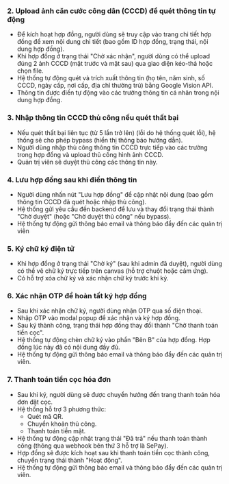 ### 2. **Upload ảnh căn cước công dân (CCCD) để quét thông tin tự động**

-   Để kích hoạt hợp đồng, người dùng sẽ truy cập vào trang chi tiết hợp đồng để xem nội dung chi tiết (bao gồm ID hợp đồng, trạng thái, nội dung hợp đồng).
-   Khi hợp đồng ở trạng thái "Chờ xác nhận", người dùng có thể upload đúng 2 ảnh CCCD (mặt trước và mặt sau) qua giao diện kéo-thả hoặc chọn file.
-   Hệ thống tự động quét và trích xuất thông tin (họ tên, năm sinh, số CCCD, ngày cấp, nơi cấp, địa chỉ thường trú) bằng Google Vision API.
-   Thông tin được điền tự động vào các trường thông tin cá nhân trong nội dung hợp đồng.

### 3. **Nhập thông tin CCCD thủ công nếu quét thất bại**

-   Nếu quét thất bại liên tục (từ 5 lần trở lên) (lỗi do hệ thống quét lỗi), hệ thống sẽ cho phép bypass (hiển thị thông báo hướng dẫn).
-   Người dùng nhập thủ công thông tin CCCD trực tiếp vào các trường trong hợp đồng và upload thủ công hình ảnh CCCD.
-   Quản trị viên sẽ duyệt thủ công các thông tin này.

### 4. **Lưu hợp đồng sau khi điền thông tin**

-   Người dùng nhấn nút "Lưu hợp đồng" để cập nhật nội dung (bao gồm thông tin CCCD đã quét hoặc nhập thủ công).
-   Hệ thống gửi yêu cầu đến backend để lưu và thay đổi trạng thái thành "Chờ duyệt" (hoặc "Chờ duyệt thủ công" nếu bypass).
-   Hệ thống tự động gửi thông báo email và thông báo đẩy đến các quản trị viên

### 5. **Ký chữ ký điện tử**

-   Khi hợp đồng ở trạng thái "Chờ ký" (sau khi admin đã duyệt), người dùng có thể vẽ chữ ký trực tiếp trên canvas (hỗ trợ chuột hoặc cảm ứng).
-   Có hỗ trợ xóa chữ ký và xác nhận chữ ký trước khi ký.

### 6. **Xác nhận OTP để hoàn tất ký hợp đồng**

-   Sau khi xác nhận chữ ký, người dùng nhận OTP qua số điện thoại.
-   Nhập OTP vào modal popup để xác nhận và ký hợp đồng.
-   Sau ký thành công, trạng thái hợp đồng thay đổi thành "Chờ thanh toán tiền cọc".
-   Hệ thống tự động chèn chữ ký vào phần "Bên B" của hợp đồng. Hợp đồng lúc này đã có nội dung đầy đủ.
-   Hệ thống tự động gửi thông báo email và thông báo đẩy đến các quản trị viên.

### 7. **Thanh toán tiền cọc hóa đơn**

-   Sau khi ký, người dùng sẽ được chuyển hướng đến trang thanh toán hóa đơn đặt cọc.
-   Hệ thống hỗ trợ 3 phương thức:
    -   Quét mã QR.
    -   Chuyển khoản thủ công.
    -   Thanh toán tiền mặt.
-   Hệ thống tự động cập nhật trạng thái "Đã trả" nếu thanh toán thành công (thông qua webhook bên thứ 3 hỗ trợ là SePay).
-   Hợp đồng sẽ được kích hoạt sau khi thanh toán tiền cọc thành công, chuyển trạng thái thành "Hoạt động".
-   Hệ thống tự động gửi thông báo email và thông báo đẩy đến các quản trị viên.
